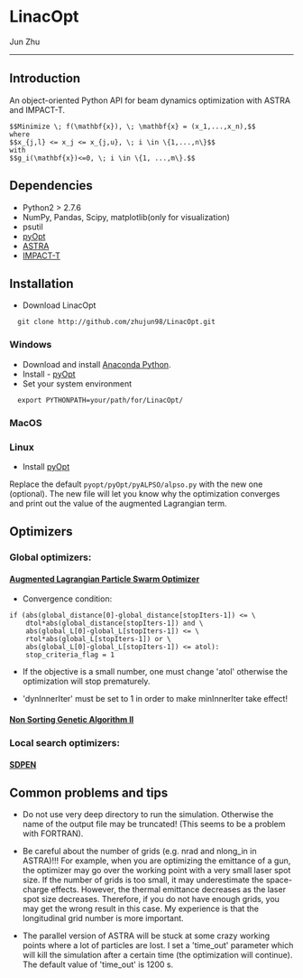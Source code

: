# LinacOpt

Jun Zhu

---

## Introduction

An object-oriented Python API for beam dynamics optimization with ASTRA and IMPACT-T.

```
$$Minimize \; f(\mathbf{x}), \; \mathbf{x} = (x_1,...,x_n),$$
where
$$x_{j,l} <= x_j <= x_{j,u}, \; i \in \{1,...,n\}$$
with
$$g_i(\mathbf{x})<=0, \; i \in \{1, ...,m\}.$$
```

## Dependencies

- Python2 > 2.7.6
- NumPy, Pandas, Scipy, matplotlib(only for visualization)
- psutil
- [pyOpt](http://www.pyopt.org/)
- [ASTRA](http://www.desy.de/~mpyflo/)
- [IMPACT-T](http://portal.nersc.gov/project/m669/IMPACT-T/)

## Installation

- Download LinacOpt
```
  git clone http://github.com/zhujun98/LinacOpt.git
```

### Windows
- Download and install [Anaconda Python](https://www.continuum.io/downloads).
- Install - [pyOpt](http://www.pyopt.org/)
- Set your system environment
```
  export PYTHONPATH=your/path/for/LinacOpt/
```

### MacOS

### Linux

- Install [pyOpt](http://www.pyopt.org/)

Replace the default `pyopt/pyOpt/pyALPSO/alpso.py` with the new one (optional). The new file will let you know why the optimization converges and print out the value of the augmented Lagrangian term.

## Optimizers

### Global optimizers: 

#### [Augmented Lagrangian Particle Swarm Optimizer](http://www.pyopt.org/reference/optimizers.alpso.html#module-pyALPSO)

- Convergence condition:

```
if (abs(global_distance[0]-global_distance[stopIters-1]) <= \
    dtol*abs(global_distance[stopIters-1]) and \
    abs(global_L[0]-global_L[stopIters-1]) <= \
    rtol*abs(global_L[stopIters-1]) or \
    abs(global_L[0]-global_L[stopIters-1]) <= atol):
    stop_criteria_flag = 1
```

- If the objective is a small number, one must change 'atol' otherwise the optimization will stop prematurely.

- 'dynInnerIter' must be set to 1 in order to make minInnerIter take effect!

#### [Non Sorting Genetic Algorithm II](http://www.pyopt.org/reference/optimizers.nsga2.html#module-pyNSGA2)

### Local search optimizers:

#### [SDPEN](http://www.pyopt.org/reference/optimizers.sdpen.html#module-pySDPEN)


## Common problems and tips

- Do not use very deep directory to run the simulation. Otherwise the name of the output file may be truncated! (This seems to be a problem with FORTRAN).

- Be careful about the number of grids (e.g. nrad and nlong_in in ASTRA)!!! For example, when you are optimizing the emittance of a gun, the optimizer may go over the working point with a very small laser spot size. If the number of grids is too small, it may underestimate the space-charge effects. However, the thermal emittance decreases as the laser spot size decreases. Therefore, if you do not have enough grids, you may get the wrong result in this case. My experience is that the longitudinal grid number is more important.

- The parallel version of ASTRA will be stuck at some crazy working points where a lot of particles are lost. I set a 'time_out' parameter which will kill the simulation after a certain time (the optimization will continue). The default value of 'time_out' is 1200 s.


